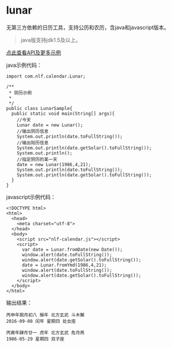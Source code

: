 # lunar
无第三方依赖的日历工具，支持公历和农历，含java和javascript版本。
> java版支持jdk1.5及以上。

[点此查看API及更多示例](http://6tail.cn/npress/calendar/api.html "点此查看API及更多示例")

java示例代码：

    import com.nlf.calendar.Lunar;

    /**
     * 阴历示例
     *
     */
    public class LunarSample{
      public static void main(String[] args){
        //今天
        Lunar date = new Lunar();
        //输出阴历信息
        System.out.println(date.toFullString());
        //输出阳历信息
        System.out.println(date.getSolar().toFullString());
        System.out.println();
        //指定阴历的某一天
        date = new Lunar(1986,4,21);
        System.out.println(date.toFullString());
        System.out.println(date.getSolar().toFullString());
      }
    }

javascript示例代码：

    <!DOCTYPE html>
    <html>
      <head>
        <meta charset="utf-8">
      </head>
      <body>
        <script src="nlf-calendar.js"></script>
        <script>
          var date = Lunar.fromDate(new Date());
          window.alert(date.toFullString());
          window.alert(date.getSolar().toFullString());
          date = Lunar.fromYmd(1986,4,21);
          window.alert(date.toFullString());
          window.alert(date.getSolar().toFullString());
        </script>
      </body>
    </html>

输出结果：

    丙申年捌月初八 猴年 北方玄武 斗木獬
    2016-09-08 闰年 星期四 处女座

    丙寅年肆月廿一 虎年 北方玄武 危月燕
    1986-05-29 星期四 双子座

